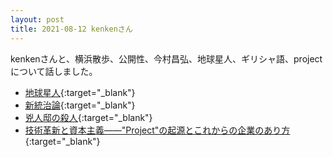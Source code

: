 ```yaml
---
layout: post
title: 2021-08-12 kenkenさん
---
```


kenkenさんと、横浜散歩、公開性、今村昌弘、地球星人、ギリシャ語、projectについて話しました。

- [地球星人](https://www.amazon.co.jp/dp/B08XX82JV1/ref=cm_sw_r_tw_dp_QSMXY4TS9R00PVTPS824){:target="_blank"}
- [新統治論](https://www.amazon.co.jp/dp/4778314263/ref=cm_sw_r_tw_dp_5618753K81BNF0W7EVWH?_encoding=UTF8&psc=1 ){:target="_blank"}
- [兇人邸の殺人](https://www.amazon.co.jp/dp/B09534M7G5/ref=cm_sw_r_tw_dp_DYDXDRVFJE80P62Z270D){:target="_blank"}
- [技術革新と資本主義——"Project"の起源とこれからの企業のあり方](https://www.ibm.com/think/jp-ja/business/Innovation-capitalism/){:target="_blank"}
